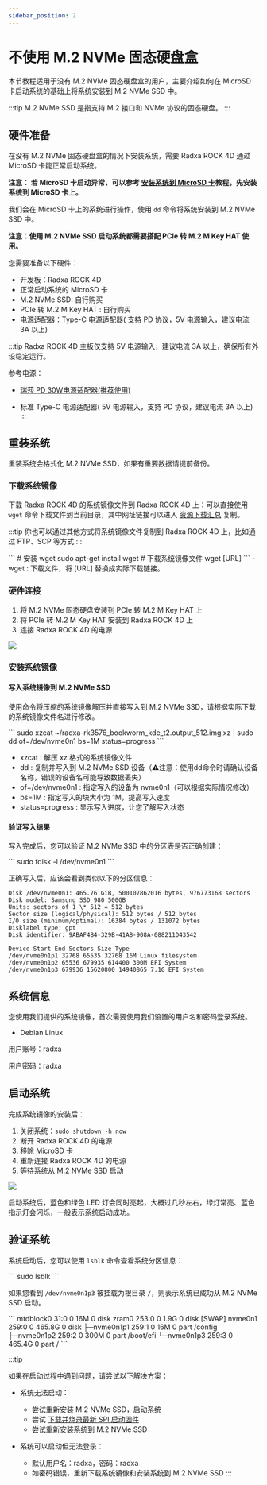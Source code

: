 ```yaml
---
sidebar_position: 2
---
```


# 不使用 M.2 NVMe 固态硬盘盒

本节教程适用于没有 M.2 NVMe 固态硬盘盒的用户，主要介绍如何在 MicroSD 卡启动系统的基础上将系统安装到 M.2 NVMe SSD 中。

:::tip
M.2 NVMe SSD 是指支持 M.2 接口和 NVMe 协议的固态硬盘。
:::

## 硬件准备

在没有 M.2 NVMe 固态硬盘盒的情况下安装系统，需要 Radxa ROCK 4D 通过 MicroSD 卡能正常启动系统。

**注意： 若 MicroSD 卡启动异常，可以参考 [安装系统到 MicroSD 卡](../boot_sd)教程，先安装系统到 MicroSD 卡上。**

我们会在 MicroSD 卡上的系统进行操作，使用 `dd` 命令将系统安装到 M.2 NVMe SSD 中。

**注意：使用 M.2 NVMe SSD 启动系统都需要搭配 PCIe 转 M.2 M Key HAT 使用。**

您需要准备以下硬件：

- 开发板：Radxa ROCK 4D
- 正常启动系统的 MicroSD 卡
- M.2 NVMe SSD: 自行购买
- PCIe 转 M.2 M Key HAT : 自行购买
- 电源适配器：Type-C 电源适配器( 支持 PD 协议，5V 电源输入，建议电流 3A 以上)

:::tip
Radxa ROCK 4D 主板仅支持 5V 电源输入，建议电流 3A 以上，确保所有外设稳定运行。

参考电源：

- [瑞莎 PD 30W电源适配器(推荐使用)](https://radxa.com/products/accessories/power-pd-30w)

- 标准 Type-C 电源适配器( 5V 电源输入，支持 PD 协议，建议电流 3A 以上)
  :::

## 重装系统

重装系统会格式化 M.2 NVMe SSD，如果有重要数据请提前备份。

### 下载系统镜像

下载 Radxa ROCK 4D 的系统镜像文件到 Radxa ROCK 4D 上：可以直接使用 `wget` 命令下载文件到当前目录，其中网址链接可以进入 [资源下载汇总](../../../download) 复制。

:::tip
你也可以通过其他方式将系统镜像文件复制到 Radxa ROCK 4D 上，比如通过 FTP、SCP 等方式
:::

<NewCodeBlock tip="radxa@radxa-4d$" type="device">
```
# 安装 wget
sudo apt-get install wget
# 下载系统镜像文件
wget [URL]
```
</NewCodeBlock>
- wget : 下载文件，将 [URL] 替换成实际下载链接。

### 硬件连接

1. 将 M.2 NVMe 固态硬盘安装到 PCIe 转 M.2 M Key HAT 上
2. 将 PCIe 转 M.2 M Key HAT 安装到 Radxa ROCK 4D 上
3. 连接 Radxa ROCK 4D 的电源

<div style={{textAlign: 'center'}}>
  <img src="/img/rock4/4d/boot-nvme-01.webp" style={{width: '100%', maxWidth: '1200px'}} />
</div>

### 安装系统镜像

#### 写入系统镜像到 M.2 NVMe SSD

使用命令将压缩的系统镜像解压并直接写入到 M.2 NVMe SSD，请根据实际下载的系统镜像文件名进行修改。

<NewCodeBlock tip="radxa@radxa-4d$" type="device">
```
sudo xzcat ~/radxa-rk3576_bookworm_kde_t2.output_512.img.xz | sudo dd of=/dev/nvme0n1 bs=1M status=progress
```
</NewCodeBlock>

- xzcat : 解压 xz 格式的系统镜像文件
- dd : 复制并写入到 M.2 NVMe SSD 设备（⚠️注意：使用dd命令时请确认设备名称，错误的设备名可能导致数据丢失）
- of=/dev/nvme0n1 : 指定写入的设备为 nvme0n1（可以根据实际情况修改）
- bs=1M : 指定写入的块大小为 1M，提高写入速度
- status=progress : 显示写入进度，让您了解写入状态

#### 验证写入结果

写入完成后，您可以验证 M.2 NVMe SSD 中的分区表是否正确创建：

<NewCodeBlock tip="radxa@radxa-4d$" type="device">
```
sudo fdisk -l /dev/nvme0n1
```
</NewCodeBlock>

正确写入后，应该会看到类似以下的分区信息：
<NewCodeBlock tip="radxa@radxa-4d$" type="device">

```
Disk /dev/nvme0n1: 465.76 GiB, 500107862016 bytes, 976773168 sectors
Disk model: Samsung SSD 980 500GB
Units: sectors of 1 \* 512 = 512 bytes
Sector size (logical/physical): 512 bytes / 512 bytes
I/O size (minimum/optimal): 16384 bytes / 131072 bytes
Disklabel type: gpt
Disk identifier: 9ABAF4B4-329B-41A8-908A-088211D43542

Device Start End Sectors Size Type
/dev/nvme0n1p1 32768 65535 32768 16M Linux filesystem
/dev/nvme0n1p2 65536 679935 614400 300M EFI System
/dev/nvme0n1p3 679936 15620800 14940865 7.1G EFI System
```

</NewCodeBlock>

## 系统信息

您使用我们提供的系统镜像，首次需要使用我们设置的用户名和密码登录系统。

- Debian Linux

用户账号：radxa

用户密码：radxa

## 启动系统

完成系统镜像的安装后：

1. 关闭系统：`sudo shutdown -h now`
2. 断开 Radxa ROCK 4D 的电源
3. 移除 MicroSD 卡
4. 重新连接 Radxa ROCK 4D 的电源
5. 等待系统从 M.2 NVMe SSD 启动

<div style={{textAlign: 'center'}}>
  <img src="/img/rock4/4d/boot-nvme-01.webp" style={{width: '100%', maxWidth: '1200px'}} />
</div>

启动系统后，蓝色和绿色 LED 灯会同时亮起，大概过几秒左右，绿灯常亮、蓝色指示灯会闪烁，一般表示系统启动成功。

## 验证系统

系统启动后，您可以使用 `lsblk` 命令查看系统分区信息：

<NewCodeBlock tip="radxa@radxa-4d$" type="device">
```
sudo lsblk
```
</NewCodeBlock>

如果您看到 `/dev/nvme0n1p3` 被挂载为根目录 `/`，则表示系统已成功从 M.2 NVMe SSD 启动。

<NewCodeBlock tip="radxa@radxa-4d$" type="device">
```
mtdblock0    31:0    0    16M  0 disk
zram0       253:0    0   1.9G  0 disk [SWAP]
nvme0n1     259:0    0 465.8G  0 disk
├─nvme0n1p1 259:1    0    16M  0 part /config
├─nvme0n1p2 259:2    0   300M  0 part /boot/efi
└─nvme0n1p3 259:3    0 465.4G  0 part /
```
</NewCodeBlock>

:::tip

如果在启动过程中遇到问题，请尝试以下解决方案：

- 系统无法启动：

  - 尝试重新安装 M.2 NVMe SSD，启动系统
  - 尝试 [下载并烧录最新 SPI 启动固件](../boot_start)
  - 尝试重新安装系统到 M.2 NVMe SSD

- 系统可以启动但无法登录：
  - 默认用户名：radxa，密码：radxa
  - 如密码错误，重新下载系统镜像和安装系统到 M.2 NVMe SSD
    :::
